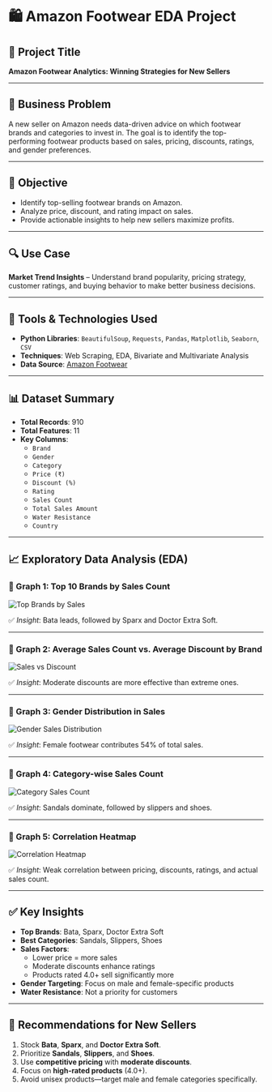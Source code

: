 # 🛍️ Amazon Footwear EDA Project

## 📌 Project Title
**Amazon Footwear Analytics: Winning Strategies for New Sellers**

---

## 🧠 Business Problem

A new seller on Amazon needs data-driven advice on which footwear brands and categories to invest in. The goal is to identify the top-performing footwear products based on sales, pricing, discounts, ratings, and gender preferences.

---

## 🎯 Objective

- Identify top-selling footwear brands on Amazon.
- Analyze price, discount, and rating impact on sales.
- Provide actionable insights to help new sellers maximize profits.

---

## 🔍 Use Case

**Market Trend Insights** – Understand brand popularity, pricing strategy, customer ratings, and buying behavior to make better business decisions.

---

## 🧰 Tools & Technologies Used

- **Python Libraries**: `BeautifulSoup`, `Requests`, `Pandas`, `Matplotlib`, `Seaborn`, `CSV`
- **Techniques**: Web Scraping, EDA, Bivariate and Multivariate Analysis
- **Data Source**: [Amazon Footwear](https://www.amazon.in/s?k=footwear)

---

## 📊 Dataset Summary

- **Total Records**: 910  
- **Total Features**: 11  
- **Key Columns**:
  - `Brand`
  - `Gender`
  - `Category`
  - `Price (₹)`
  - `Discount (%)`
  - `Rating`
  - `Sales Count`
  - `Total Sales Amount`
  - `Water Resistance`
  - `Country`

---

## 📈 Exploratory Data Analysis (EDA)

### 🔹 Graph 1: Top 10 Brands by Sales Count

![Top Brands by Sales](visuals/top_brands_sales_count.png)

✅ *Insight*: Bata leads, followed by Sparx and Doctor Extra Soft.

---

### 🔹 Graph 2: Average Sales Count vs. Average Discount by Brand

![Sales vs Discount](visuals/sales_vs_discount.png)

✅ *Insight*: Moderate discounts are more effective than extreme ones.

---

### 🔹 Graph 3: Gender Distribution in Sales

![Gender Sales Distribution](visuals/gender_sales_distribution.png)

✅ *Insight*: Female footwear contributes 54% of total sales.

---

### 🔹 Graph 4: Category-wise Sales Count

![Category Sales Count](visuals/category_sales_count.png)

✅ *Insight*: Sandals dominate, followed by slippers and shoes.

---

### 🔹 Graph 5: Correlation Heatmap

![Correlation Heatmap](visuals/correlation_heatmap.png)

✅ *Insight*: Weak correlation between pricing, discounts, ratings, and actual sales count.

---

## ✅ Key Insights

- **Top Brands**: Bata, Sparx, Doctor Extra Soft
- **Best Categories**: Sandals, Slippers, Shoes
- **Sales Factors**:
  - Lower price = more sales
  - Moderate discounts enhance ratings
  - Products rated 4.0+ sell significantly more
- **Gender Targeting**: Focus on male and female-specific products
- **Water Resistance**: Not a priority for customers

---

## 📝 Recommendations for New Sellers

1. Stock **Bata**, **Sparx**, and **Doctor Extra Soft**.
2. Prioritize **Sandals**, **Slippers**, and **Shoes**.
3. Use **competitive pricing** with **moderate discounts**.
4. Focus on **high-rated products** (4.0+).
5. Avoid unisex products—target male and female categories specifically.




